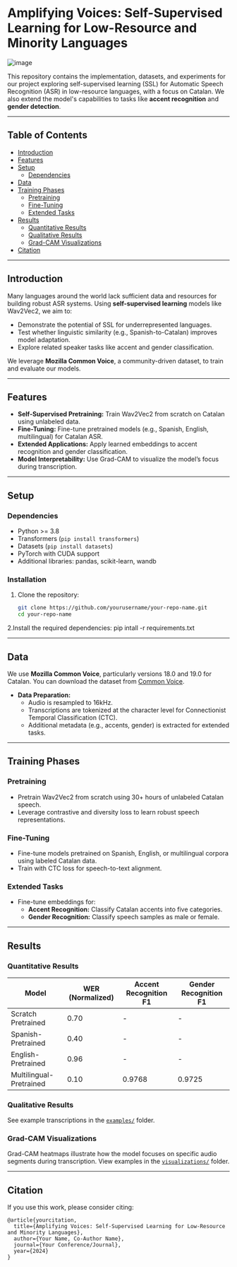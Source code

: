 # **Amplifying Voices: Self-Supervised Learning for Low-Resource and Minority Languages**

![image](https://github.com/user-attachments/assets/068151a0-bc73-4d75-aa98-5c5e8e560be6)

This repository contains the implementation, datasets, and experiments for our project exploring self-supervised learning (SSL) for Automatic Speech Recognition (ASR) in low-resource languages, with a focus on Catalan. We also extend the model's capabilities to tasks like **accent recognition** and **gender detection**.

---

## **Table of Contents**
- [Introduction](#introduction)
- [Features](#features)
- [Setup](#setup)
  - [Dependencies](#dependencies)
- [Data](#data)
- [Training Phases](#training-phases)
  - [Pretraining](#pretraining)
  - [Fine-Tuning](#fine-tuning)
  - [Extended Tasks](#extended-tasks)
- [Results](#results)
  - [Quantitative Results](#quantitative-results)
  - [Qualitative Results](#qualitative-results)
  - [Grad-CAM Visualizations](#grad-cam-visualizations)
- [Citation](#citation)

---

## **Introduction**
Many languages around the world lack sufficient data and resources for building robust ASR systems. Using **self-supervised learning** models like Wav2Vec2, we aim to:
- Demonstrate the potential of SSL for underrepresented languages.
- Test whether linguistic similarity (e.g., Spanish-to-Catalan) improves model adaptation.
- Explore related speaker tasks like accent and gender classification.

We leverage **Mozilla Common Voice**, a community-driven dataset, to train and evaluate our models.

---

## **Features**
- **Self-Supervised Pretraining:** Train Wav2Vec2 from scratch on Catalan using unlabeled data.
- **Fine-Tuning:** Fine-tune pretrained models (e.g., Spanish, English, multilingual) for Catalan ASR.
- **Extended Applications:** Apply learned embeddings to accent recognition and gender classification.
- **Model Interpretability:** Use Grad-CAM to visualize the model’s focus during transcription.

---

## **Setup**

### **Dependencies**
- Python >= 3.8
- Transformers (`pip install transformers`)
- Datasets (`pip install datasets`)
- PyTorch with CUDA support
- Additional libraries: pandas, scikit-learn, wandb
### **Installation**
1. Clone the repository:
   ```bash
   git clone https://github.com/yourusername/your-repo-name.git
   cd your-repo-name
2.Install the required dependencies:
pip intall -r requirements.txt

---

## **Data**
We use **Mozilla Common Voice**, particularly versions 18.0 and 19.0 for Catalan. You can download the dataset from [Common Voice](https://commonvoice.mozilla.org/). 

- **Data Preparation:**
   - Audio is resampled to 16kHz.
   - Transcriptions are tokenized at the character level for Connectionist Temporal Classification (CTC).
   - Additional metadata (e.g., accents, gender) is extracted for extended tasks.

---

## **Training Phases**

### **Pretraining**
- Pretrain Wav2Vec2 from scratch using 30+ hours of unlabeled Catalan speech.
- Leverage contrastive and diversity loss to learn robust speech representations.

### **Fine-Tuning**
- Fine-tune models pretrained on Spanish, English, or multilingual corpora using labeled Catalan data.
- Train with CTC loss for speech-to-text alignment.

### **Extended Tasks**
- Fine-tune embeddings for:
  - **Accent Recognition:** Classify Catalan accents into five categories.
  - **Gender Recognition:** Classify speech samples as male or female.

---

## **Results**

### **Quantitative Results**
| Model                  | WER (Normalized) | Accent Recognition F1 | Gender Recognition F1 |
|------------------------|------------------|-----------------------|------------------------|
| Scratch Pretrained     | 0.70            | -                     | -                      |
| Spanish-Pretrained     | 0.40            | -                     | -                      |
| English-Pretrained     | 0.96            | -                     | -                      |
| Multilingual-Pretrained| 0.10            | 0.9768                | 0.9725                 |

### **Qualitative Results**
See example transcriptions in the [`examples/`](examples/) folder.

### **Grad-CAM Visualizations**
Grad-CAM heatmaps illustrate how the model focuses on specific audio segments during transcription. View examples in the [`visualizations/`](visualizations/) folder.

---

## **Citation**
If you use this work, please consider citing:
```plaintext
@article{yourcitation,
  title={Amplifying Voices: Self-Supervised Learning for Low-Resource and Minority Languages},
  author={Your Name, Co-Author Name},
  journal={Your Conference/Journal},
  year={2024}
}
